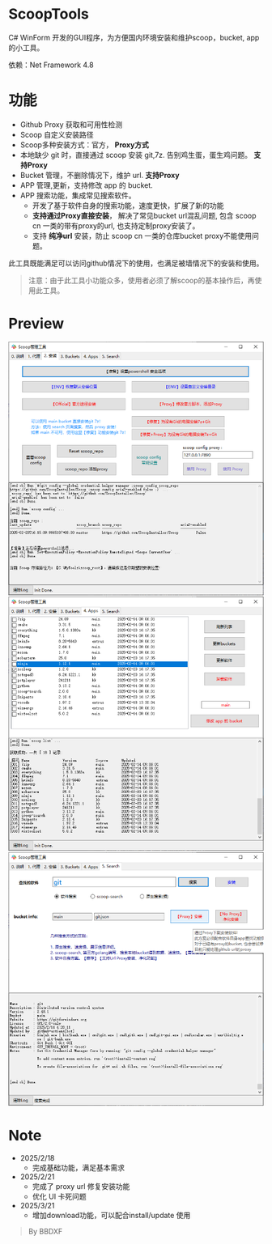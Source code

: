 # ScoopTools
C# WinForm 开发的GUI程序，为方便国内环境安装和维护scoop，bucket, app 的小工具。  

依赖：Net Framework 4.8

# 功能
- Github Proxy 获取和可用性检测
- Scoop 自定义安装路径
- Scoop多种安装方式：官方， **Proxy方式**
- 本地缺少 git 时，直接通过 scoop 安装 git,7z. 告别鸡生蛋，蛋生鸡问题。 **支持Proxy**
- Bucket 管理，不删除情况下，维护 url.  **支持Proxy**
- APP 管理,更新，支持修改 app 的 bucket.
- APP 搜索功能，集成常见搜索软件。
	- 开发了基于软件自身的搜索功能，速度更快，扩展了新的功能
	- **支持通过Proxy直接安装**， 解决了常见bucket url混乱问题, 包含 scoop cn 一类的带有proxy的url, 也支持定制proxy安装了。
	- 支持 **纯净url** 安装，防止 scoop cn 一类的仓库bucket proxy不能使用问题。

此工具既能满足可以访问github情况下的使用，也满足被墙情况下的安装和使用。  

> 注意：由于此工具小功能众多，使用者必须了解scoop的基本操作后，再使用此工具。

# Preview
![install](./doc/install.png)  
![apps](./doc/app.png)  
![search](./doc/ss.png)  


# Note
- 2025/2/18
	- 完成基础功能，满足基本需求
- 2025/2/21
    - 完成了 proxy url 修复安装功能
	- 优化 UI 卡死问题
- 2025/3/21
    - 增加download功能，可以配合install/update 使用

> By BBDXF